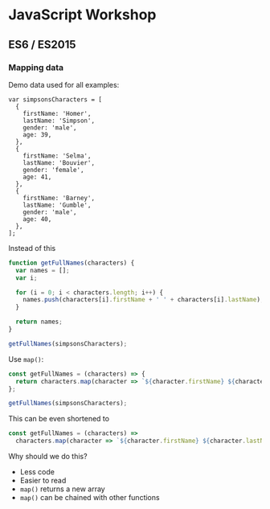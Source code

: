# JavaScript Workshop

## ES6 / ES2015

### Mapping data

Demo data used for all examples:
```
var simpsonsCharacters = [
  {
    firstName: 'Homer',
    lastName: 'Simpson',
    gender: 'male',
    age: 39,
  },
  {
    firstName: 'Selma',
    lastName: 'Bouvier',
    gender: 'female',
    age: 41,
  },
  {
    firstName: 'Barney',
    lastName: 'Gumble',
    gender: 'male',
    age: 40,
  },
];
```

Instead of this

```javascript
function getFullNames(characters) {
  var names = [];
  var i;

  for (i = 0; i < characters.length; i++) {
    names.push(characters[i].firstName + ' ' + characters[i].lastName);
  }

  return names;
}

getFullNames(simpsonsCharacters);
```

Use `map()`:

```javascript
const getFullNames = (characters) => {
  return characters.map(character => `${character.firstName} ${character.lastName}`);
};

getFullNames(simpsonsCharacters);
```

This can be even shortened to

```javascript
const getFullNames = (characters) =>
  characters.map(character => `${character.firstName} ${character.lastName}`);
```

Why should we do this?

 - Less code
 - Easier to read
 - `map()` returns a new array
 - `map()` can be chained with other functions

 
